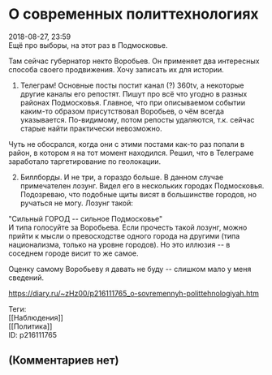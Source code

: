 О современных политтехнологиях
==============================

  
2018-08-27, 23:59  
 Ещё про выборы, на этот раз в Подмосковье.   
   
 Там сейчас губернатор некто Воробьев. Он применяет два интересных способа своего продвижения. Хочу записать их для истории.   
   
 1. Телеграм! Основные посты постит канал (?) 360tv, а некоторые другие каналы его репостят. Пишут про всё что угодно в разных районах Подмосковья. Главное, что при описываемом событии каким-то образом присутствовал Воробьев, о чём всегда указывается. По-видимому, потом репосты удаляются, т.к. сейчас старые найти практически невозможно.   
   
 Чуть не обосрался, когда они с этими постами как-то раз попали в район, в котором я на тот момент находился. Решил, что в Телеграме заработало таргетирование по геолокации.   
   
 2. Биллборды. И не три, а гораздо больше. В данном случае примечателен лозунг. Видел его в нескольких городах Подмосковья. Подозреваю, что подобные щиты висят в большинстве городов, но ручаться не могу. Лозунг такой:   
   
  "Сильный ГОРОД -- сильное Подмосковье"    
 И типа голосуйте за Воробьева. Если прочесть такой лозунг, можно прийти к мысли о превосходстве одного города на другими (типа национализма, только на уровне городов). Но это иллюзия -- в соседнем городе висит то же самое.   
   
 Оценку самому Воробьеву я давать не буду -- слишком мало у меня сведений.   
  
<https://diary.ru/~zHz00/p216111765_o-sovremennyh-polittehnologiyah.htm>  
  
Теги:  
[[Наблюдения]]  
[[Политика]]  
ID: p216111765  


(Комментариев нет)
------------------